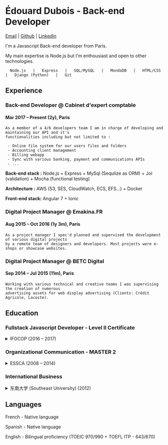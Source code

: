# Édouard Dubois  -  Back-end Developer
[Email](mailto:edou.dubois@gmail.com)
| [Github](https://github.com/EdouardDubois/)
| [LinkedIn](https://www.linkedin.com/in/edouard-dubois-15548b84/)

I'm a Javascript Back-end developer from Paris.

My main expertise is Node.js but I'm enthousiast and open to other technologies.

```
  Node.js   |   Express   |   SQL/MySQL   |   MondoDB   |   HTML/CSS    |   Django (Python)   |   Git
```


## Experience

### Back-end Developer @ Cabinet d'expert comptable
#### Mar 2017 – Present (2y), Paris

```
As a member of a 4/6 developers team I am in charge of developing and maintaining our API and it's
functionalities including but not limited to :

 - Online file system for our users files and folders
 - Accounting client management
 - Billing webapp
 - Sync with various banking, payment and communications APIs
 - ...
```

__Back-end stack :__ Node.js + Express + MySql (Sequlize as ORM) + Joi (validation) + Mocha (functional testing)

__Architecture :__ AWS (S3, SES, CloudWatch, ECS, EFS...) + Docker

__Front-end stack:__ Angular 7 + Ionic



### Digital Project Manager @ Emakina.FR
#### Aug 2015 – Oct 2016 (1y 3m), Paris

```
As a project manager I spec'd planned and supervised the development of various digital projects
by a remote team of designers and developers. Most projects were e-shops or showcase websites.
```


### Digital Project Manager @ BETC Digital
#### Sep 2014 – Jul 2015 (11m), Paris

```
Working with various technical and creative teams I was supervising the creation of numerous
advertising assets for web display advertising (Clients: Crédit Agricole, Lacoste).
```

## Education

### Fullstack Javascript Developer - Level II Certificate
<details><summary>IFOCOP (2016 – 2017)</summary>
<p>
Professional course specialized on fullstack Javascript we developed fully functional projects using a vast array of technologies (Javascript / JQuery / Angular (1.5) / Node.js / MongoDB / Express / Meteor).

Class was aimed at students with an existing background in web-development mostly composed of developers wanting to learn a new stack.
</p>
</details>

### Organizational Communication - MASTER 2
<details><summary>ESSCA (2008 – 2014)</summary>
<p>
With more than 100 years of experience, ESSCA is a member of the Conférence des Grandes Ecoles and welcomes 400 high school graduates each year into the first year of a five year programme culminating in ESSCA's diploma, certified by the Ministry of National Education and awarded the MASTER status.
</p>
</details>

### International Business
<details><summary>东南大学 (Southeast University) (2012)</summary>
<p>
Southeast University is a public research university located in Nanjing, Jiangsu Province, China. It is one of the oldest Chinese universities it has been ranked among the top 20 research universities in China.
</p>
</details>

## Languages
 French - Native language

 Spanish -  Native language

 English - Bilingual proficiency (TOEIC 970/990 + TOEFL ITP - 643/670)
